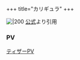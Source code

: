 +++
title="カリギュラ"
+++

![|200](https://caligula-anime.com/images/sb_fbsum.jpg)
[公式](https://www.google.com/url?sa=i&url=https%3A%2F%2Fcaligula-anime.com%2F&psig=AOvVaw3fIt6exXTubuN6iChb8xHp&ust=1720786274804000&source=images&cd=vfe&opi=89978449&ved=0CBEQjRxqFwoTCLjrn8_6nocDFQAAAAAdAAAAABAE)より引用


### PV
[ティザーPV](https://youtu.be/3MKbRIL-Wbg?si=eAbXEOlSeH-pa2kW)
